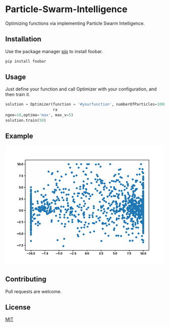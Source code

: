# Particle-Swarm-Intelligence
Optimizing functions via implementing Particle Swarm Intelligence.

## Installation

Use the package manager [pip](https://pip.pypa.io/en/stable/) to install foobar.

```bash
pip install foobar
```

## Usage
Just define your function and call Optimizer with your configuration, and then train it.
```python
solution = Optimizer(function = '#yourfunction', numberOfParticles=1000, w=0.8, c1=0.1, c2=0.1, 
                     ra
ngee=10,optima='max', max_v=5)
solution.train(50)
```
## Example
![Alt Text](https://github.com/rayanf/Particle-Swarm-Intelligence/blob/master/f.gif)



## Contributing
Pull requests are welcome.

## License
[MIT](https://choosealicense.com/licenses/mit/)
